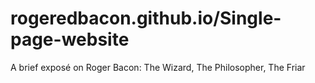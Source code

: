 # rogeredbacon.github.io/Single-page-website

A brief exposé on Roger Bacon: The Wizard, The Philosopher, The Friar
